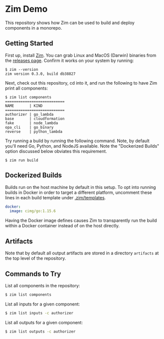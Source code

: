 # Zim Demo

This repository shows how Zim can be used to build and deploy components in a monorepo.

## Getting Started

First up, install [Zim](https://github.com/fugue/zim). You can grab Linux and MacOS (Darwin) binaries from the [releases page](https://github.com/fugue/zim/releases). Confirm it works on your system by running:

```shell
$ zim --version
zim version 0.3.0, build db38827
```

Next, check out this repository, cd into it, and run the following to have Zim print all components:

```shell
$ zim list components
===========================
NAME       | KIND
===========================
authorizer | go_lambda
base       | cloudformation
fake       | node_lambda
opa_cli    | go_binary
reverse    | python_lambda
```

Try running a build by running the following command. Note, by default you'll need Go, Python, and NodeJS available. Note the "Dockerized Builds" option discussed below obviates this requirement.

```shell
$ zim run build
```

## Dockerized Builds

Builds run on the host machine by default in this setup. To opt into running
builds in Docker in order to target a different platform, uncomment these
lines in each build template under [.zim/templates](./.zim/templates).

```yaml
docker:
  image: cimg/go:1.15.6
```

Having the Docker image defines causes Zim to transparently run the build within a Docker container instead of on the host directly.

## Artifacts

Note that by default all output artifacts are stored in a directory `artifacts`
at the top level of the repository.

## Commands to Try

List all components in the repository:

```bash
$ zim list components
```

List all inputs for a given component:

```bash
$ zim list inputs -c authorizer
```

List all outputs for a given component:

```bash
$ zim list outputs -c authorizer
```
